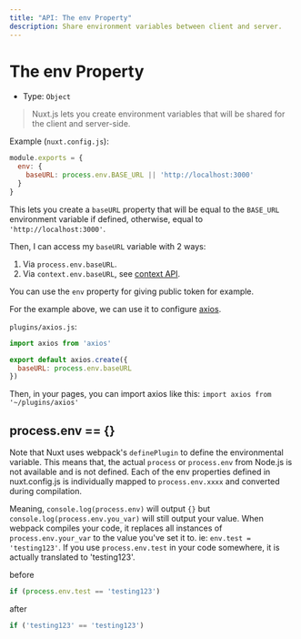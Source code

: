 ```yaml
---
title: "API: The env Property"
description: Share environment variables between client and server.
---
```


# The env Property

- Type: `Object`

> Nuxt.js lets you create environment variables that will be shared for the client and server-side.

Example (`nuxt.config.js`):

```js
module.exports = {
  env: {
    baseURL: process.env.BASE_URL || 'http://localhost:3000'
  }
}
```

This lets you create a `baseURL` property that will be equal to the `BASE_URL` environment variable if defined, otherwise, equal to `'http://localhost:3000'`.

Then, I can access my `baseURL` variable with 2 ways:

1. Via `process.env.baseURL`.
2. Via `context.env.baseURL`, see [context API](/api/context).

You can use the `env` property for giving public token for example.

For the example above, we can use it to configure [axios](https://github.com/mzabriskie/axios).

`plugins/axios.js`:

```js
import axios from 'axios'

export default axios.create({
  baseURL: process.env.baseURL
})
```

Then, in your pages, you can import axios like this: `import axios from '~/plugins/axios'`

## process.env == {}

Note that Nuxt uses webpack's `definePlugin` to define the environmental variable. This means that, the actual `process` or `process.env` from Node.js is not available and is not defined. Each of the env properties defined in nuxt.config.js is individually mapped to `process.env.xxxx` and converted during compilation.

Meaning, `console.log(process.env)` will output `{}` but `console.log(process.env.you_var)` will still output your value. When webpack compiles your code, it replaces all instances of `process.env.your_var` to the value you've set it to. ie: `env.test = 'testing123'`. If you use `process.env.test` in your code somewhere, it is actually translated to 'testing123'.

before

```js
if (process.env.test == 'testing123')
```

after

```js
if ('testing123' == 'testing123')
```
